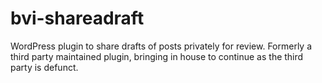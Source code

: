 # bvi-shareadraft
WordPress plugin to share drafts of posts privately for review. Formerly a third party maintained plugin, bringing in house to continue as the third party is defunct.
